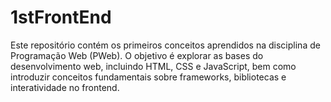 # 1stFrontEnd
Este repositório contém os primeiros conceitos aprendidos na disciplina de Programação Web (PWeb). O objetivo é explorar as bases do desenvolvimento web, incluindo HTML, CSS e JavaScript, bem como introduzir conceitos fundamentais sobre frameworks, bibliotecas e interatividade no frontend.
